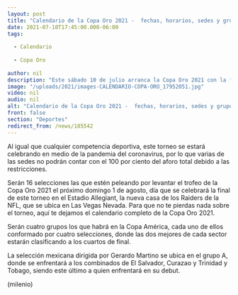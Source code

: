 ```yaml
---
layout: post
title: "Calendario de la Copa Oro 2021 -  fechas, horarios, sedes y grupos"
date: 2021-07-10T17:45:00.000-06:00
tags:
  
  - Calendario
  
  - Copa Oro
  
author: nil
description: "Este sábado 10 de julio arranca la Copa Oro 2021 con la fase de grupos, competición en la que la selección mexicana parte como favorita para conquistar el título debido a su gran historial que tienen en la Concacaf."
image: "/uploads/2021/images-CALENDARIO-COPA-ORO_17952051.jpg"
video: nil
audio: nil
alt: "Calendario de la Copa Oro 2021 -  fechas, horarios, sedes y grupos"
front: false
section: "Deportes"
redirect_from: /news/185542
---
```


Al igual que cualquier competencia deportiva, este torneo se estará celebrando en medio de la pandemia del coronavirus, por lo que varias de las sedes no podrán contar con el 100 por ciento del aforo total debido a las restricciones. 

Serán 16 selecciones las que estén peleando por levantar el trofeo de la Copa Oro 2021 el próximo domingo 1 de agosto, día que se celebrará la final de este torneo en el Estadio Allegiant, la nueva casa de los Raiders de la NFL, que se ubica en Las Vegas Nevada. Para que no te pierdas nada sobre el torneo, aquí te dejamos el calendario completo de la Copa Oro 2021.

Serán cuatro grupos los que habrá en la Copa América, cada uno de ellos conformado por cuatro selecciones, donde las dos mejores de cada sector estarán clasificando a los cuartos de final. 

La selección mexicana dirigida por Gerardo Martino se ubica en el grupo A, donde se enfrentará a los combinados de El Salvador, Curazao y Trinidad y Tobago, siendo este último a quien enfrentará en su debut. 

(milenio)